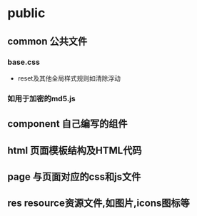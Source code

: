 # public

## common 公共文件

### base.css

- reset及其他全局样式规则如清除浮动

### 如用于加密的md5.js

## component 自己编写的组件

## html 页面模板结构及HTML代码

## page 与页面对应的css和js文件

## res resource资源文件,如图片,icons图标等
